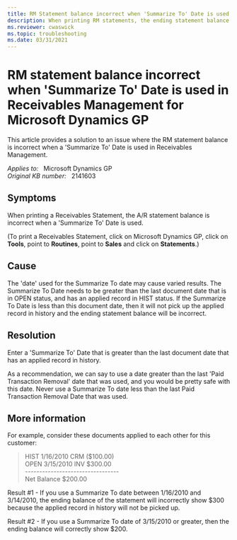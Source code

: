 ```yaml
---
title: RM Statement balance incorrect when 'Summarize To' Date is used in Receivables Management
description: When printing RM statements, the ending statement balance is incorrect when a Summarize To Date is used. This article provides a solution to this issue.
ms.reviewer: cwaswick
ms.topic: troubleshooting
ms.date: 03/31/2021
---
```

# RM statement balance incorrect when 'Summarize To' Date is used in Receivables Management for Microsoft Dynamics GP

This article provides a solution to an issue where the RM statement balance is incorrect when a 'Summarize To' Date is used in Receivables Management.

_Applies to:_ &nbsp; Microsoft Dynamics GP  
_Original KB number:_ &nbsp; 2141603

## Symptoms

When printing a Receivables Statement, the A/R statement balance is incorrect when a 'Summarize To' Date is used.

(To print a Receivables Statement, click on Microsoft Dynamics GP, click on **Tools**, point to **Routines**, point to **Sales** and click on **Statements**.)

## Cause

The 'date' used for the Summarize To date may cause varied results. The Summarize To Date needs to be greater than the last document date that is in OPEN status, and has an applied record in HIST status. If the Summarize To Date is less than this document date, then it will not pick up the applied record in history and the ending statement balance will be incorrect.

## Resolution

Enter a 'Summarize To' Date that is greater than the last document date that has an applied record in history.

As a recommendation, we can say to use a date greater than the last 'Paid Transaction Removal' date that was used, and you would be pretty safe with this date. Never use a Summarize To date less than the last Paid Transaction Removal Date that was used.

## More information

For example, consider these documents applied to each other for this customer:

> HIST 1/16/2010 CRM ($100.00)  
OPEN 3/15/2010 INV $300.00  
\---------------------------------  
Net Balance $200.00

Result #1 - If you use a Summarize To date between 1/16/2010 and 3/14/2010, the ending balance of the statement will incorrectly show $300 because the applied record in history will not be picked up.

Result #2 - If you use a Summarize To date of 3/15/2010 or greater, then the ending balance will correctly show $200.
